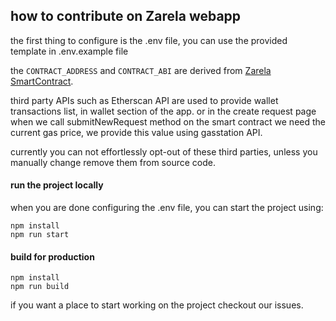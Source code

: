 ## how to contribute on Zarela webapp
the first thing to configure is the .env file, you can use the provided template in .env.example file

the `CONTRACT_ADDRESS` and `CONTRACT_ABI` are derived from [Zarela SmartContract](https://github.com/Zarela-dev/SmartContract).

third party APIs such as Etherscan API are used to provide wallet transactions list, in wallet section of the app. or in the create request page when we call submitNewRequest method on the smart contract we need the current gas price, we provide this value using gasstation API.

currently you can not effortlessly opt-out of these third parties, unless you manually change remove them from source code.


#### run the project locally
when you are done configuring the .env file, you can start the project using:
```
npm install
npm run start
```
#### build for production
```
npm install
npm run build
```
if you want a place to start working on the project checkout our issues.
